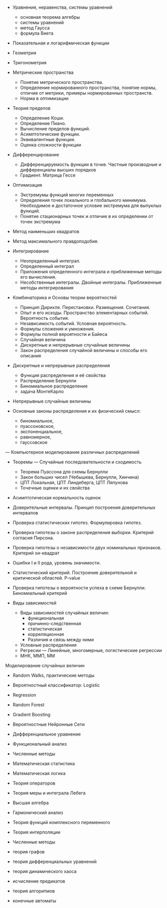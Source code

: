 
- Уравнения, неравенства, системы уравнений
    - основная теорема алгебры
    - системы уравнений
    - метод Гаусса
    - формула Виета
    
- Показательная и логарифмическая функции
- Геометрия
- Тригонометрия
    


-  Метрические пространства
    -  Понятие метрического пространства.
    -  Определение нормированного пространства, понятие нормы, отличие от метрики, примеры нормированных пространств.
    -  Норма в оптимизации

-  Теория пределов
    -  Определение Коши.
    -  Определение Пиано.
    -  Вычисление пределов функций.
    -  Асимптотические функции.
    -  Эквивалентные функции.
    -  Оценка сложности функции

-  Дифференцирование
    -  Дифференцируемость функции в точке. Частные производные и дифференциалы высших порядков
    -  Градиент. Матрица Гессе

-  Оптимизация
    -  Экстремумы функций многих переменных
    -  Определения точек локального и глобального минимума. Необходимое и достаточное условие экстремума для выпуклых функций.
    -  Понятие стационарных точек и отличие в их определении от точек экстремума

-  Метод наименьших квадратов
-  Метод максимального правдоподобия. 

-  Интегрирование
    -  Неопределенный интеграл.
    -  Определенный интеграл
    -  Приложения определенного интеграла и приближенные методы его вычисления.
    -  Несобственные интегралы. Двойные интегралы. Приближенные методы интегрирования


-  Комбинаторика и Основы теории вероятностей
    -  Принцип Дирихле. Перестановки. Размещения. Сочетания.
    -  Опыт и его исходы. Пространство элементарных событий. Вероятность события.
    -  Независимость событий. Условная вероятность.
    -  Формулы сложения и умножения.
    -  Формулы полной вероятности и Байеса
    -  Случайная величина
    -  Дискретные и непрерывные случайные величины
    -  Закон распределения случайной величины и способы его описания
    
-  Дискретные и непрерывные распределения
    -  Функция распределения и её свойства
    -  Распределение Бернулли
    -  Биномиальное распределение
    -  задача МонтеКарло
    
-  Непрерывные случайные величины

-  Основные законы распределения и их физический смысл: 
    -  биномиальное, 
    -  пуассоновское, 
    -  экспоненциальное, 
    -  равномерное, 
    -  гауссовское
    
—  Компьютерное моделирование различных распределений

-  Теоремы — Случайные последовательности и сходимость
    -  Теорема Пуассона для схемы Бернулли
    -  Закон больших чисел (Чебышева, Бернулли, Хинчина)
    -  ЦПТ Локальная, ЦПТ Линдеберга, ЦПТ Ляпунова
    -  Точечные оценки и их свойства
    
-  Асимптотическая нормальность оценок
-  Доверительные интервалы. Принцип построения доверительных интервалов
-  Проверка статистических гипотез. Формулировка гипотез.
-  Проверка гипотезы о законе распределения выборки. Критерий согласия Пирсона.
-  Проверка гипотезы о независимости двух номинальных признаков. Критерий хи-квадрат

-  Ошибки I и II рода, уровень значимости.
-  Статистический критерий. Построение доверительной и критической областей. P-value
-  Проверка гипотезы о вероятности успеха в схеме Бернулли. Биномиальный критерий

-  Виды зависимостей
    -  Виды зависимостей случайных величин: 
        -  функциональная
        -  причинно-следственная
        -  статистическая
        -  корреляционная
        -  Различия и связь между ними
    -  Условные распределения
    -  Регресии — Линейные, многомерные, логистические регрессии
    -  МНК, ММП, ММ

 Моделирование случайных величин

-  Random Walks, практические методы
-  Вероятностный классификатор: Logistic
-  Regression
-  Random Forest
-  Gradient Boosting
-  Вероятностные Нейронные Сети



-  Дифференциальное уравнение
-  Функциональный анализ
-  Численные методы
-  Математическая статистика
-  Математическая логика
-  Теория операторов
-  Теория меры и интеграла Лебега
-  Высшая алгебра
-  Гармонический анализ
-  Теория функций комплексного переменного
-  Теория интерполяции
-  Численные методы
-  теория графов
-  теория дифференциальных уравнений
-  теория динамического хаоса
-  исчисление предикатов
-  теория алгоритмов
-  конечные автоматы













